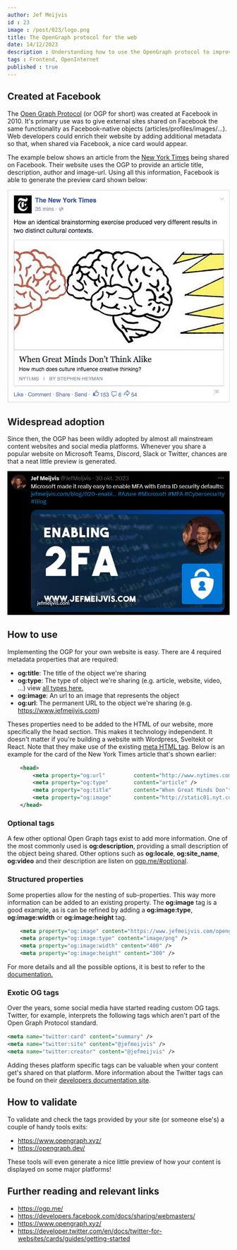 ```yaml
---
author: Jef Meijvis
id : 23
image : /post/023/logo.png
title: The OpenGraph protocol for the web
date: 14/12/2023
description : Understanding how to use the OpenGraph protocol to improve your website.
tags : Frontend, OpenInternet 
published : true
---
```


## Created at Facebook
The [Open Graph Protocol](https://ogp.me/) (or OGP for short) was created at Facebook in 2010.
It's primary use was to give external sites shared on Facebook the same functionality as Facebook-native objects (articles/profiles/images/...).
Web developers could enrich their website by adding additional metadata so that, when shared via Facebook, a nice card would appear. 

The example below shows an article from the [New York Times](https://www.nytimes.com/) being shared on Facebook.
Their website uses the OGP to provide an article title, description, author and image-url.
Using all this information, Facebook is able to generate the preview card shown below: 

![A card generated with the OpenGraph data available [medium]](/static/post/023/facebook-card.png)

## Widespread adoption
Since then, the OGP has been wildly adopted by almost all mainstream content websites and social media platforms.
Whenever you share a popular website on Microsoft Teams, Discord, Slack or Twitter, chances are that a neat little preview is generated. 

![Sharing a post on Twitter [medium]](/static/post/023/twitter-card.png)


## How to use
Implementing the OGP for your own website is easy.
There are 4 required metadata properties that are required:
- **og:title**: The title of the object we're sharing
- **og:type**: The type of object we're sharing (e.g. article, website, video, ...) view [all types here.](https://ogp.me/#types)
- **og:image**: An url to an image that represents the object
- **og:url**: The permanent URL to the object we're sharing (e.g. https://www.jefmeijvis.com)

Theses properties need to be added to the HTML of our website, more specifically the head section.
This makes it technology independent. It doesn't matter if you're building a website with Wordpress, Sveltekit or React.
Note that they make use of the existing [meta HTML tag](https://www.w3schools.com/tags/tag_meta.asp). 
Below is an example for the card of the New York Times article that's shown earlier: 

```xml
    <head>
        <meta property="og:url"         content="http://www.nytimes.com/2015/02/19/arts/international/when-great-minds-dont-think-alike.html" />
        <meta property="og:type"        content="article" />
        <meta property="og:title"       content="When Great Minds Don’t Think Alike" />
        <meta property="og:image"       content="http://static01.nyt.com/images/2015/02/19/arts/international/19iht-btnumbers19A/19iht-btnumbers19A-facebookJumbo-v2.jpg" />
    </head>
```


### Optional tags
A few other optional Open Graph tags exist to add more information.
One of the most commonly used is **og:description**, providing a small description of the object being shared.
Other options such as **og:locale**, **og:site_name**, **og:video** and their description are listen on [ogp.me/#optional](https://ogp.me/#optional).

### Structured properties
Some properties allow for the nesting of sub-properties.
This way more information can be added to an existing property.
The **og:image** tag is a good example, as is can be refined by adding a **og:image:type**, **og:image:width** or **og:image:height** tag.

```xml
    <meta property="og:image" content="https://www.jefmeijvis.com/opengraph.png" />
    <meta property="og:image:type" content="image/png" />
    <meta property="og:image:width" content="400" />
    <meta property="og:image:height" content="300" />
```

For more details and all the possible options, it is best to refer to the [documentation.](https://ogp.me/#structured)

### Exotic OG tags
Over the years, some social media have started reading custom OG tags.
Twitter, for example, interprets the following tags which aren't part of the Open Graph Protocol standard. 

```xml
<meta name="twitter:card" content="summary" />
<meta name="twitter:site" content="@jefmeijvis" />
<meta name="twitter:creator" content="@jefmeijvis" />
```

Adding theses platform specific tags can be valuable when your content get's shared on that platform. 
More information about the Twitter tags can be found on their [developers documentation site](https://developer.twitter.com/en/docs/twitter-for-websites/cards/guides/getting-started).

## How to validate
To validate and check the tags provided by your site (or someone else's) a couple of handy tools exits:
- https://www.opengraph.xyz/
- https://opengraph.dev/

These tools will even generate a nice little preview of how your content is displayed on some major platforms!

## Further reading and relevant links
- https://ogp.me/
- https://developers.facebook.com/docs/sharing/webmasters/
- https://www.opengraph.xyz/
- https://developer.twitter.com/en/docs/twitter-for-websites/cards/guides/getting-started